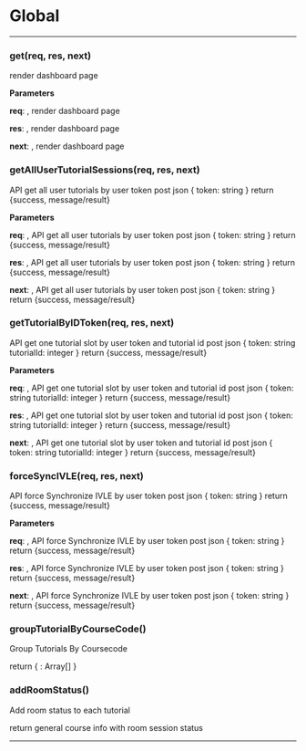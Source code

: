 # Global





* * *

### get(req, res, next) 

render dashboard page

**Parameters**

**req**: , render dashboard page

**res**: , render dashboard page

**next**: , render dashboard page



### getAllUserTutorialSessions(req, res, next) 

API get all user tutorials by user token
post json
{
  token: string
}
return {success, message/result}

**Parameters**

**req**: , API get all user tutorials by user token
post json
{
  token: string
}
return {success, message/result}

**res**: , API get all user tutorials by user token
post json
{
  token: string
}
return {success, message/result}

**next**: , API get all user tutorials by user token
post json
{
  token: string
}
return {success, message/result}



### getTutorialByIDToken(req, res, next) 

API get one tutorial slot by user token and tutorial id
post json
{
  token: string
  tutorialId: integer
}
return {success, message/result}

**Parameters**

**req**: , API get one tutorial slot by user token and tutorial id
post json
{
  token: string
  tutorialId: integer
}
return {success, message/result}

**res**: , API get one tutorial slot by user token and tutorial id
post json
{
  token: string
  tutorialId: integer
}
return {success, message/result}

**next**: , API get one tutorial slot by user token and tutorial id
post json
{
  token: string
  tutorialId: integer
}
return {success, message/result}



### forceSyncIVLE(req, res, next) 

API force Synchronize IVLE by user token
post json
{
  token: string
}
return {success, message/result}

**Parameters**

**req**: , API force Synchronize IVLE by user token
post json
{
  token: string
}
return {success, message/result}

**res**: , API force Synchronize IVLE by user token
post json
{
  token: string
}
return {success, message/result}

**next**: , API force Synchronize IVLE by user token
post json
{
  token: string
}
return {success, message/result}



### groupTutorialByCourseCode() 

Group Tutorials By Coursecode

return {
		<coursecode>: Array[]
	}



### addRoomStatus() 

Add room status to each tutorial

return general course info with room session status




* * *











